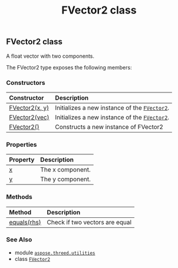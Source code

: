﻿---
title: FVector2 class
second_title: Aspose.3D for Python via .NET API References
description: 
type: docs
weight: 50
url: /python-net/aspose.threed.utilities/fvector2/
is_root: false
---

## FVector2 class

A float vector with two components.



The FVector2 type exposes the following members:

### Constructors
| Constructor | Description |
| :- | :- |
| [FVector2(x, y)](/3d/python-net/aspose.threed.utilities/fvector2/__init__/#float-float) | Initializes a new instance of the [`FVector2`](/3d/python-net/aspose.threed.utilities/fvector2). |
| [FVector2(vec)](/3d/python-net/aspose.threed.utilities/fvector2/__init__/#Vector2) | Initializes a new instance of the [`FVector2`](/3d/python-net/aspose.threed.utilities/fvector2). |
| [FVector2()](/3d/python-net/aspose.threed.utilities/fvector2/__init__/#) | Constructs a new instance of FVector2 |


### Properties
| Property | Description |
| :- | :- |
| [x](/3d/python-net/aspose.threed.utilities/fvector2/x) | The x component. |
| [y](/3d/python-net/aspose.threed.utilities/fvector2/y) | The y component. |


### Methods
| Method | Description |
| :- | :- |
| [equals(rhs)](/3d/python-net/aspose.threed.utilities/fvector2/equals/#FVector2) | Check if two vectors are equal |



### See Also
* module [`aspose.threed.utilities`](..)
* class [`FVector2`](/3d/python-net/aspose.threed.utilities/fvector2)
